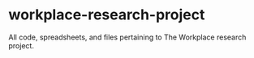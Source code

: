 # workplace-research-project
All code, spreadsheets, and files pertaining to The Workplace research project.
